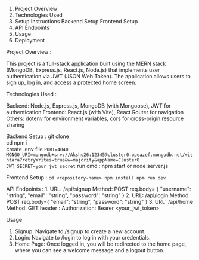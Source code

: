 1. Project Overview
2. Technologies Used
3. Setup Instructions
    Backend Setup
    Frontend Setup
4. API Endpoints
5. Usage
6. Deployment


Project Overview : 

This project is a full-stack application built using the MERN stack (MongoDB, Express.js, React.js, Node.js) that implements user authentication via JWT (JSON Web Token). The application allows users to sign up, log in, and access a protected home screen.


Technologies Used : 

Backend: Node.js, Express.js, MongoDB (with Mongoose), JWT for authentication
Frontend: React.js (with Vite), React Router for navigation
Others: dotenv for environment variables, cors for cross-origin resource sharing


Backend Setup : 
              git clone <repository-url>  
              cd <repository-name> 
              npm i  
              create .env file 
              ```PORT=4040
                MONGO_URI=mongodb+srv://Akshu26:12345@cluster0.opeazef.mongodb.net/vishtara?retryWrites=true&w=majority&appName=Cluster0
                JWT_SECRET=your_jwt_secret```
              run cmd : npm start or node server.js

Frontend Setup : 
                ```cd <repository-name>
                npm install
                npm run dev```

                
API Endpoints : 
            1.  URL: /api/signup
              Method: POST
             req.body= {
                    "username": "string",
                    "email": "string",
                    "password": "string"
                                        }
            2.  URL: /api/login
              Method: POST
              req.body={
                  "email": "string",
                    "password": "string"
                                        }
          3. URL: /api/home
                  Method: GET
                  header : Authorization: Bearer <your_jwt_token>

                  
Usage
1. Signup: Navigate to /signup to create a new account.
2. Login: Navigate to /login to log in with your credentials.
3. Home Page: Once logged in, you will be redirected to the home page, where you can see a welcome message and a logout button.
                                        
            

